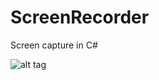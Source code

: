 ScreenRecorder
==============

Screen capture in C#

![alt tag](https://github.com/Sunhick/ScreenRecorder/blob/master/Images/OpenRecorder.png)
